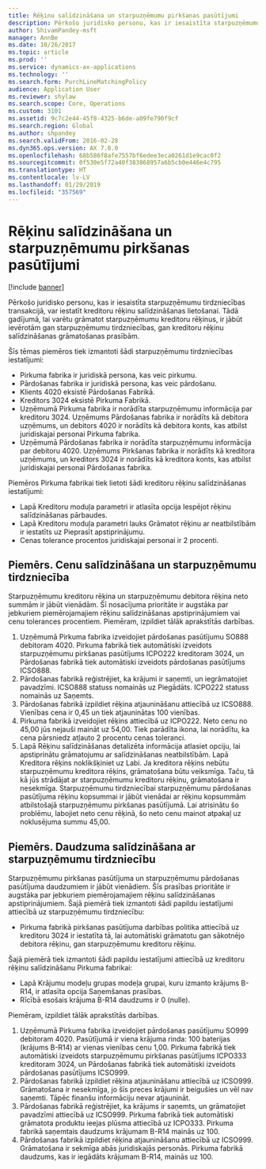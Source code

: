 ```yaml
---
title: Rēķinu salīdzināšana un starpuzņēmumu pirkšanas pasūtījumi
description: Pērkošo juridisko personu, kas ir iesaistīta starpuzņēmumu tirdzniecības transakcijā, var iestatīt kreditoru rēķinu salīdzināšanas lietošanai. Tādā gadījumā, lai varētu grāmatot starpuzņēmumu kreditoru rēķinus, ir jābūt ievērotām gan starpuzņēmumu tirdzniecības, gan kreditoru rēķinu salīdzināšanas grāmatošanas prasībām.
author: ShivamPandey-msft
manager: AnnBe
ms.date: 10/26/2017
ms.topic: article
ms.prod: ''
ms.service: dynamics-ax-applications
ms.technology: ''
ms.search.form: PurchLineMatchingPolicy
audience: Application User
ms.reviewer: shylaw
ms.search.scope: Core, Operations
ms.custom: 3101
ms.assetid: 9c7c2e44-45f8-4325-b6de-a09fe790f9cf
ms.search.region: Global
ms.author: shpandey
ms.search.validFrom: 2016-02-28
ms.dyn365.ops.version: AX 7.0.0
ms.openlocfilehash: 68b586f8afe7557bf6edee3eca0261d1e9cac0f2
ms.sourcegitcommit: 0f530e5f72a40f383868957a6b5cb0e446e4c795
ms.translationtype: HT
ms.contentlocale: lv-LV
ms.lasthandoff: 01/29/2019
ms.locfileid: "357569"
---
```

# <a name="invoice-matching-and-intercompany-purchase-orders"></a>Rēķinu salīdzināšana un starpuzņēmumu pirkšanas pasūtījumi

[!include [banner](../includes/banner.md)]

Pērkošo juridisko personu, kas ir iesaistīta starpuzņēmumu tirdzniecības transakcijā, var iestatīt kreditoru rēķinu salīdzināšanas lietošanai. Tādā gadījumā, lai varētu grāmatot starpuzņēmumu kreditoru rēķinus, ir jābūt ievērotām gan starpuzņēmumu tirdzniecības, gan kreditoru rēķinu salīdzināšanas grāmatošanas prasībām.

Šīs tēmas piemēros tiek izmantoti šādi starpuzņēmumu tirdzniecības iestatījumi:
-   Pirkuma fabrika ir juridiskā persona, kas veic pirkumu.
-   Pārdošanas fabrika ir juridiskā persona, kas veic pārdošanu.
-   Klients 4020 eksistē Pārdošanas Fabrikā.
-   Kreditors 3024 eksistē Pirkuma Fabrikā.
-   Uzņēmumā Pirkuma fabrika ir norādīta starpuzņēmumu informācija par kreditoru 3024. Uzņēmums Pārdošanas fabrika ir norādīts kā debitora uzņēmums, un debitors 4020 ir norādīts kā debitora konts, kas atbilst juridiskajai personai Pirkuma fabrika.
-   Uzņēmumā Pārdošanas fabrika ir norādīta starpuzņēmumu informācija par debitoru 4020. Uzņēmums Pirkšanas fabrika ir norādīts kā kreditora uzņēmums, un kreditors 3024 ir norādīts kā kreditora konts, kas atbilst juridiskajai personai Pārdošanas fabrika.

Piemēros Pirkuma fabrikai tiek lietoti šādi kreditoru rēķinu salīdzināšanas iestatījumi:
-   Lapā Kreditoru moduļa parametri ir atlasīta opcija Iespējot rēķinu salīdzināšanas pārbaudes.
-   Lapā Kreditoru moduļa parametri lauks Grāmatot rēķinu ar neatbilstībām ir iestatīts uz Pieprasīt apstiprinājumu.
-   Cenas tolerance procentos juridiskajai personai ir 2 procenti.

## <a name="example-price-matching-and-intercompany-trade"></a> Piemērs. Cenu salīdzināšana un starpuzņēmumu tirdzniecība
Starpuzņēmumu kreditoru rēķina un starpuzņēmumu debitora rēķina neto summām ir jābūt vienādām. Šī nosacījuma prioritāte ir augstāka par jebkuriem piemērojamajiem rēķinu salīdzināšanas apstiprinājumiem vai cenu tolerances procentiem. Piemēram, izpildiet tālāk aprakstītās darbības.
1.  Uzņēmumā Pirkuma fabrika izveidojiet pārdošanas pasūtījumu SO888 debitoram 4020. Pirkuma fabrikā tiek automātiski izveidots starpuzņēmumu pirkšanas pasūtījums ICPO222 kreditoram 3024, un Pārdošanas fabrikā tiek automātiski izveidots pārdošanas pasūtījums ICSO888.
2.  Pārdošanas fabrikā reģistrējiet, ka krājumi ir saņemti, un iegrāmatojiet pavadzīmi. ICSO888 statuss nomainās uz Piegādāts. ICPO222 statuss nomainās uz Saņemts.
3.  Pārdošanas fabrikā izpildiet rēķina atjaunināšanu attiecībā uz ICSO888. Vienības cena ir 0,45 un tiek atjauninātas 100 vienības.
4.  Pirkuma fabrikā izveidojiet rēķins attiecībā uz ICPO222. Neto cenu no 45,00 jūs nejauši maināt uz 54,00. Tiek parādīta ikona, lai norādītu, ka cena pārsniedz atļauto 2 procentu cenas toleranci.
5.  Lapā Rēķinu salīdzināšanas detalizēta informācija atlasiet opciju, lai apstiprinātu grāmatojumu ar salīdzināšanas neatbilstībām. Lapā Kreditora rēķins noklikšķiniet uz Labi. Ja kreditora rēķins nebūtu starpuzņēmumu kreditora rēķins, grāmatošana būtu veiksmīga. Taču, tā kā jūs strādājat ar starpuzņēmumu kreditoru rēķinu, grāmatošana ir nesekmīga. Starpuzņēmumu tirdzniecībai starpuzņēmumu pārdošanas pasūtījuma rēķinu kopsummai ir jābūt vienādai ar rēķinu kopsummām atbilstošajā starpuzņēmumu pirkšanas pasūtījumā. Lai atrisinātu šo problēmu, labojiet neto cenu rēķinā, šo neto cenu mainot atpakaļ uz noklusējuma summu 45,00.

## <a name="example-quantity-matching-with-intercompany-trade"></a> Piemērs. Daudzuma salīdzināšana ar starpuzņēmumu tirdzniecību
Starpuzņēmumu pirkšanas pasūtījuma un starpuzņēmumu pārdošanas pasūtījuma daudzumiem ir jābūt vienādiem. Šīs prasības prioritāte ir augstāka par jebkuriem piemērojamajiem rēķinu salīdzināšanas apstiprinājumiem. Šajā piemērā tiek izmantoti šādi papildu iestatījumi attiecībā uz starpuzņēmumu tirdzniecību:
-   Pirkuma fabrikā pirkšanas pasūtījuma darbības politika attiecībā uz kreditoru 3024 ir iestatīta tā, lai automātiski grāmatotu gan sākotnējo debitora rēķinu, gan starpuzņēmumu kreditoru rēķinu.

Šajā piemērā tiek izmantoti šādi papildu iestatījumi attiecībā uz kreditoru rēķinu salīdzināšanu Pirkuma fabrikai:
-   Lapā Krājumu modeļu grupas modeļa grupai, kuru izmanto krājums B-R14, ir atlasīta opcija Saņemšanas prasības.
-   Rīcībā esošais krājuma B-R14 daudzums ir 0 (nulle).

Piemēram, izpildiet tālāk aprakstītās darbības.
1.  Uzņēmumā Pirkuma fabrika izveidojiet pārdošanas pasūtījumu SO999 debitoram 4020. Pasūtījumā ir viena krājuma rinda: 100 baterijas (krājums B-R14) ar vienas vienības cenu 1,00. Pirkuma fabrikā tiek automātiski izveidots starpuzņēmumu pirkšanas pasūtījums ICPO333 kreditoram 3024, un Pārdošanas fabrikā tiek automātiski izveidots pārdošanas pasūtījums ICSO999.
2.  Pārdošanas fabrikā izpildiet rēķina atjaunināšanu attiecībā uz ICSO999. Grāmatošana ir nesekmīga, jo šīs preces krājumi ir beigušies un vēl nav saņemti. Tāpēc finanšu informāciju nevar atjaunināt.
3.  Pārdošanas fabrikā reģistrējiet, ka krājums ir saņemts, un grāmatojiet pavadzīmi attiecībā uz ICSO999. Pirkuma fabrikā tiek automātiski grāmatota produktu ieejas plūsma attiecībā uz ICPO333. Pirkuma fabrikā saņemtais daudzums krājumam B-R14 mainās uz 100.
4.  Pārdošanas fabrikā izpildiet rēķina atjaunināšanu attiecībā uz ICSO999. Grāmatošana ir sekmīga abās juridiskajās personās. Pirkuma fabrikā daudzums, kas ir iegādāts krājumam B-R14, mainās uz 100. 





